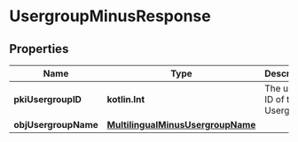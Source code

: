 
# UsergroupMinusResponse

## Properties
Name | Type | Description | Notes
------------ | ------------- | ------------- | -------------
**pkiUsergroupID** | **kotlin.Int** | The unique ID of the Usergroup | 
**objUsergroupName** | [**MultilingualMinusUsergroupName**](MultilingualMinusUsergroupName.md) |  | 



